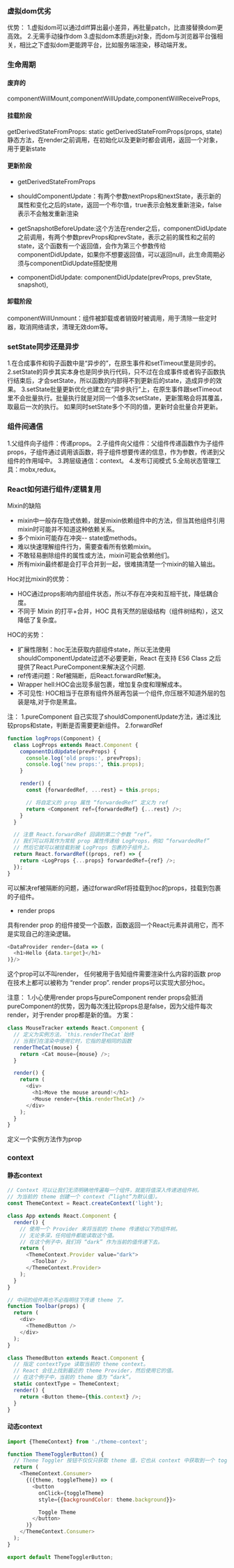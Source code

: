 ### 虚拟dom优劣
优势：
1.虚拟dom可以通过diff算出最小差异，再批量patch，比直接替换dom更高效。
2.无需手动操作dom
3.虚拟dom本质是js对象，而dom与浏览器平台强相关，相比之下虚拟dom更能跨平台，比如服务端渲染，移动端开发。

### 生命周期
#### 废弃的
componentWillMount,componentWillUpdate,componentWillReceiveProps,

#### 挂载阶段

getDerivedStateFromProps:
static getDerivedStateFromProps(props, state)
静态方法，在render之前调用，在初始化以及更新时都会调用，返回一个对象，用于更新state
#### 更新阶段
* getDerivedStateFromProps
* shouldComponentUpdate：有两个参数nextProps和nextState，表示新的属性和变化之后的state，返回一个布尔值，true表示会触发重新渲染，false表示不会触发重新渲染
* getSnapshotBeforeUpdate:这个方法在render之后，componentDidUpdate之前调用，有两个参数prevProps和prevState，表示之前的属性和之前的state，这个函数有一个返回值，会作为第三个参数传给componentDidUpdate，如果你不想要返回值，可以返回null，此生命周期必须与componentDidUpdate搭配使用

* componentDidUpdate: componentDidUpdate(prevProps, prevState, snapshot),

#### 卸载阶段
componentWillUnmount：组件被卸载或者销毁时被调用，用于清除一些定时器，取消网络请求，清理无效dom等。

### setState同步还是异步
1.在合成事件和钩子函数中是“异步的”，在原生事件和setTimeout里是同步的。
2.setState的异步其实本身也是同步执行代码，只不过在合成事件或者钩子函数执行结束后，才会setState，所以函数的内部得不到更新后的state，造成异步的效果。
3.setState批量更新优化也建立在“异步执行”上，在原生事件跟setTimeout里不会批量执行。批量执行就是对同一个值多次setState，更新策略会将其覆盖，取最后一次的执行。
如果同时setState多个不同的值，更新时会批量合并更新。

### 组件间通信
1.父组件向子组件：传递props。
2.子组件向父组件：父组件传递函数作为子组件props，子组件通过调用该函数，将子组件想要传递的信息，作为参数，传递到父组件的作用域中。
3.跨层级通信：context。
4.发布订阅模式
5.全局状态管理工具：mobx,redux。

### React如何进行组件/逻辑复用
 Mixin的缺陷
* mixin中一般存在隐式依赖，就是mixin依赖组件中的方法，但当其他组件引用mixin时可能并不知道这种依赖关系。
* 多个mixin可能存在冲突-- state或methods。
* 难以快速理解组件行为，需要查看所有依赖mixin。
* 不敢轻易删除组件的属性或方法，mixin可能会依赖他们。
* 所有mixin最终都是会打平合并到一起，很难搞清楚一个mixin的输入输出。

Hoc对比mixin的优势：
* HOC通过props影响内部组件状态，所以不存在冲突和互相干扰，降低耦合度。
* 不同于 Mixin 的打平+合并，HOC 具有天然的层级结构（组件树结构），这又降低了复杂度。

HOC的劣势：
* 扩展性限制：hoc无法获取内部组件state，所以无法使用shouldComponentUpdate过滤不必要更新，React 在支持 ES6 Class 之后提供了React.PureComponent来解决这个问题.
* ref传递问题：Ref被隔断，后React.forwardRef解决。
* Wrapper hell:HOC会出现多层包裹，增加复杂度和理解成本。
* 不可见性: HOC相当于在原有组件外层再包装一个组件,你压根不知道外层的包装是啥,对于你是黑盒。

注：
1.pureComponent
自己实现了shouldComponentUpdate方法，通过浅比较props和state，判断是否需要更新组件。
2.forwardRef
```javascript
function logProps(Component) {
  class LogProps extends React.Component {
    componentDidUpdate(prevProps) {
      console.log('old props:', prevProps);
      console.log('new props:', this.props);
    }

    render() {
      const {forwardedRef, ...rest} = this.props;

      // 将自定义的 prop 属性 “forwardedRef” 定义为 ref
      return <Component ref={forwardedRef} {...rest} />;
    }
  }

  // 注意 React.forwardRef 回调的第二个参数 “ref”。
  // 我们可以将其作为常规 prop 属性传递给 LogProps，例如 “forwardedRef”
  // 然后它就可以被挂载到被 LogProps 包裹的子组件上。
  return React.forwardRef((props, ref) => {
    return <LogProps {...props} forwardedRef={ref} />;
  });
}
```
可以解决ref被隔断的问题，通过forwardRef将挂载到hoc的props，挂载到包裹的子组件。


* render props

具有render prop 的组件接受一个函数，函数返回一个React元素并调用它，而不是实现自己的渲染逻辑。
```javascript
<DataProvider render={data => (
  <h1>Hello {data.target}</h1>
)}/>
```
这个prop可以不叫render， 任何被用于告知组件需要渲染什么内容的函数 prop 在技术上都可以被称为 “render prop”.
render props可以实现大部分hoc。

注意：
1.小心使用render props与pureComponent
render props会抵消pureComponent的优势，因为每次浅比较props总是false，因为父组件每次render，对于render prop都是新的值。
方案：
```javascript
class MouseTracker extends React.Component {
  // 定义为实例方法，`this.renderTheCat`始终
  // 当我们在渲染中使用它时，它指的是相同的函数
  renderTheCat(mouse) {
    return <Cat mouse={mouse} />;
  }

  render() {
    return (
      <div>
        <h1>Move the mouse around!</h1>
        <Mouse render={this.renderTheCat} />
      </div>
    );
  }
}
```
定义一个实例方法作为prop

### context

#### 静态context
```javascript
// Context 可以让我们无须明确地传遍每一个组件，就能将值深入传递进组件树。
// 为当前的 theme 创建一个 context（“light”为默认值）。
const ThemeContext = React.createContext('light');

class App extends React.Component {
  render() {
    // 使用一个 Provider 来将当前的 theme 传递给以下的组件树。
    // 无论多深，任何组件都能读取这个值。
    // 在这个例子中，我们将 “dark” 作为当前的值传递下去。
    return (
      <ThemeContext.Provider value="dark">
        <Toolbar />
      </ThemeContext.Provider>
    );
  }
}

// 中间的组件再也不必指明往下传递 theme 了。
function Toolbar(props) {
  return (
    <div>
      <ThemedButton />
    </div>
  );
}

class ThemedButton extends React.Component {
  // 指定 contextType 读取当前的 theme context。
  // React 会往上找到最近的 theme Provider，然后使用它的值。
  // 在这个例子中，当前的 theme 值为 “dark”。
  static contextType = ThemeContext;
  render() {
    return <Button theme={this.context} />;
  }
}
```

#### 动态context
```javascript
import {ThemeContext} from './theme-context';

function ThemeTogglerButton() {
  // Theme Toggler 按钮不仅仅只获取 theme 值，它也从 context 中获取到一个 toggleTheme 函数
  return (
    <ThemeContext.Consumer>
      {({theme, toggleTheme}) => (
        <button
          onClick={toggleTheme}
          style={{backgroundColor: theme.background}}>

          Toggle Theme
        </button>
      )}
    </ThemeContext.Consumer>
  );
}

export default ThemeTogglerButton;
```

